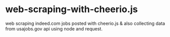 # web-scraping-with-cheerio.js
web scraping indeed.com jobs posted with cheerio.js &amp; also collecting data from usajobs.gov api using node and request.
